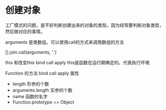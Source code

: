 # 创建对象

工厂模式的问题，是不好判断创建出来的对象的类型。因为经常要判断对象类型，然后做对应的事情。

arguments 是类数组，可以使用call的方式来调用数组的方法

[].join.call(arguments, '.')

this 和改变this bind call apply
this是函数在运行期确定的。代表执行环境

Function 的方法 bind call apply 
属性 
- length 形参的个数
- arguments.length 实参的个数
- name 函数的名字
- Function.prototype == Object




